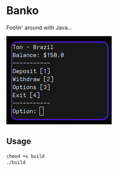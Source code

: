 # Banko
Foolin' around with Java...

<img src="assets/banko_example.png">

## Usage
```console
chmod +x build
./build
```
